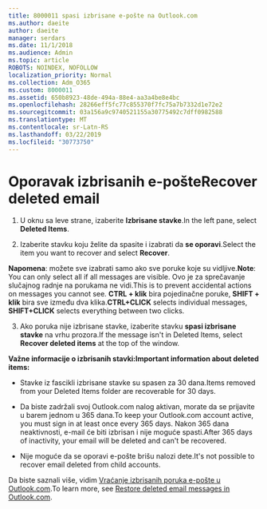 ```yaml
---
title: 8000011 spasi izbrisane e-pošte na Outlook.com
ms.author: daeite
author: daeite
manager: serdars
ms.date: 11/1/2018
ms.audience: Admin
ms.topic: article
ROBOTS: NOINDEX, NOFOLLOW
localization_priority: Normal
ms.collection: Adm_O365
ms.custom: 8000011
ms.assetid: 650b8923-48de-494a-88e4-aa3a4be8e4bc
ms.openlocfilehash: 28266eff5fc77c855370f7fc75a7b7332d1e72e2
ms.sourcegitcommit: 03a156a9c9740521155a30775492c7dff0982588
ms.translationtype: MT
ms.contentlocale: sr-Latn-RS
ms.lasthandoff: 03/22/2019
ms.locfileid: "30773750"
---
```

# <a name="recover-deleted-email"></a><span data-ttu-id="07e7b-102">Oporavak izbrisanih e-pošte</span><span class="sxs-lookup"><span data-stu-id="07e7b-102">Recover deleted email</span></span>

1. <span data-ttu-id="07e7b-103">U oknu sa leve strane, izaberite **Izbrisane stavke**.</span><span class="sxs-lookup"><span data-stu-id="07e7b-103">In the left pane, select **Deleted Items**.</span></span> 
    
2. <span data-ttu-id="07e7b-104">Izaberite stavku koju želite da spasite i izabrati da **se oporavi**.</span><span class="sxs-lookup"><span data-stu-id="07e7b-104">Select the item you want to recover and select **Recover**.</span></span> 
  
 <span data-ttu-id="07e7b-105">**Napomena**: možete sve izabrati samo ako sve poruke koje su vidljive.</span><span class="sxs-lookup"><span data-stu-id="07e7b-105">**Note**: You can only select all if all messages are visible.</span></span> <span data-ttu-id="07e7b-106">Ovo je za sprečavanje slučajnog radnje na porukama ne vidi.</span><span class="sxs-lookup"><span data-stu-id="07e7b-106">This is to prevent accidental actions on messages you cannot see.</span></span> <span data-ttu-id="07e7b-107">**CTRL + klik** bira pojedinačne poruke, **SHIFT + klik** bira sve između dva klika.</span><span class="sxs-lookup"><span data-stu-id="07e7b-107">**CTRL+CLICK** selects individual messages, **SHIFT+CLICK** selects everything between two clicks.</span></span> 
    
3. <span data-ttu-id="07e7b-108">Ako poruka nije izbrisane stavke, izaberite stavku **spasi izbrisane stavke** na vrhu prozora.</span><span class="sxs-lookup"><span data-stu-id="07e7b-108">If the message isn't in Deleted Items, select **Recover deleted items** at the top of the window.</span></span> 
    
 <span data-ttu-id="07e7b-109">**Važne informacije o izbrisanih stavki:**</span><span class="sxs-lookup"><span data-stu-id="07e7b-109">**Important information about deleted items:**</span></span>
  
- <span data-ttu-id="07e7b-110">Stavke iz fascikli izbrisane stavke su spasen za 30 dana.</span><span class="sxs-lookup"><span data-stu-id="07e7b-110">Items removed from your Deleted Items folder are recoverable for 30 days.</span></span>
    
- <span data-ttu-id="07e7b-111">Da biste zadržali svoj Outlook.com nalog aktivan, morate da se prijavite u barem jednom u 365 dana.</span><span class="sxs-lookup"><span data-stu-id="07e7b-111">To keep your Outlook.com account active, you must sign in at least once every 365 days.</span></span> <span data-ttu-id="07e7b-112">Nakon 365 dana neaktivnosti, e-mail će biti izbrisan i nije moguće spasti.</span><span class="sxs-lookup"><span data-stu-id="07e7b-112">After 365 days of inactivity, your email will be deleted and can't be recovered.</span></span>
    
- <span data-ttu-id="07e7b-113">Nije moguće da se oporavi e-pošte brišu nalozi dete.</span><span class="sxs-lookup"><span data-stu-id="07e7b-113">It's not possible to recover email deleted from child accounts.</span></span>
    
<span data-ttu-id="07e7b-114">Da biste saznali više, vidim [Vraćanje izbrisanih poruka e-pošte u Outlook.com](https://go.microsoft.com/fwlink/p/?linkid=873117).</span><span class="sxs-lookup"><span data-stu-id="07e7b-114">To learn more, see [Restore deleted email messages in Outlook.com](https://go.microsoft.com/fwlink/p/?linkid=873117).</span></span>
  

